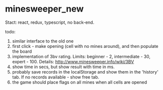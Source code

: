 # minesweeper_new

Stact: react, redux, typescript, no back-end.

todo:

1. similar interface to the old one
2. first click - make opening (cell with no mines around), and then populate the board
3. implementation of 3bv rating. Limits: beginner - 2, intermediate - 30, expert - 100. Details: http://www.minesweeper.info/wiki/3BV
4. show time in secs, but show result with time in ms.
5. probably save records in the localStorage and show them in the 'history' tab. If no records available - show free tab.
6. the game should place flags on all mines when all cells are opened

